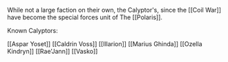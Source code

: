 While not a large faction on their own, the Calyptor's, since the [[Coil War]] have become the special forces unit of The [[Polaris]].

Known Calyptors:

[[Aspar Yoset]]
[[Caldrin Voss]]
[[Illarion]]
[[Marius Ghinda]]
[[Ozella Kindryn]]
[[Rae'Jann]]
[[Vasko]]